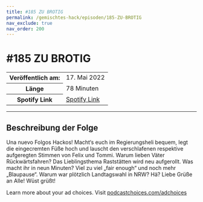 ```yaml
---
title: #185 ZU BROTIG
permalink: /gemischtes-hack/episoden/185-ZU-BROTIG
nav_exclude: true
nav_order: 200
---
```


# #185 ZU BROTIG
<table class="resp-table dcf-table dcf-table-responsive dcf-table-bordered dcf-table-striped dcf-w-100%">
                    <tbody>
                        <tr>
                            <th scope="row">Veröffentlich am:</th>
                            <td data-label="Veröffentlich am:">17. Mai 2022</td>
                        </tr>
                        <tr>
                            <th scope="row">Länge </th>
                            <td data-label="Länge ">78 Minuten</td>
                        </tr><tr>
                                <th scope="row">Spotify Link</th>
                                <td data-label="Spotify Link"><a href="https://open.spotify.com/episode/5wqA5iGL7mAY8kX0tAhwYG">Spotify Link</a></td>
                            </tr></tbody>
                </table>

***

## Beschreibung der Folge

<div>
<p>Una nuevo Folgos Hackos! Macht‘s euch im Regierungsheli bequem, legt die eingecremten Füße hoch und lauscht den verschlafenen respektive aufgeregten Stimmen von Felix und Tommi. Warum lieben Väter Rückwärtsfahren? Das Lieblingsthema Raststätten wird neu aufgerollt. Was macht ihr in neun Minuten? Viel zu viel „fair enough“ und noch mehr „Blaupause“. Warum war plötzlich Landtagswahl in NRW? Hä? Liebe Grüße an Alle! Wüst grüßt!</p><p> </p><p>Learn more about your ad choices. Visit <a href="https://podcastchoices.com/adchoices" rel="nofollow">podcastchoices.com/adchoices</a></p>  
</div>

